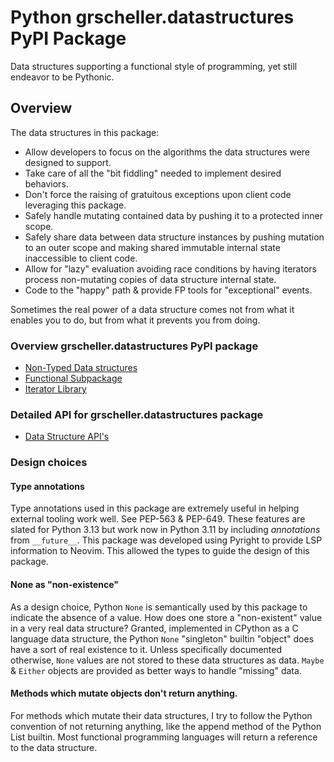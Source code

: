 # Python grscheller.datastructures PyPI Package

Data structures supporting a functional style of programming, yet still
endeavor to be Pythonic.

## Overview

The data structures in this package:

* Allow developers to focus on the algorithms the data structures were
  designed to support.
* Take care of all the "bit fiddling" needed to implement desired
  behaviors.
* Don't force the raising of gratuitous exceptions upon client code
  leveraging this package.
* Safely handle mutating contained data by pushing it to a protected
  inner scope. 
* Safely share data between data structure instances by pushing mutation
  to an outer scope and making shared immutable internal state
  inaccessible to client code.
* Allow for "lazy" evaluation avoiding race conditions by having
  iterators process non-mutating copies of data structure internal
  state.
* Code to the "happy" path & provide FP tools for "exceptional" events.

Sometimes the real power of a data structure comes not from what it
enables you to do, but from what it prevents you from doing.

### Overview grscheller.datastructures PyPI package

* [Non-Typed Data structures](README.d/NonTypedDatastructures.md)
* [Functional Subpackage](README.d/FunctionalSubpackage.md)
* [Iterator Library](README.d/IteratorLibraryModule.md)

### Detailed API for grscheller.datastructures package

* [Data Structure API's](https://grscheller.github.io/datastructures/documentation.html)

### Design choices

#### Type annotations

Type annotations used in this package are extremely useful in helping
external tooling work well. See PEP-563 & PEP-649. These features are
slated for Python 3.13 but work now in Python 3.11 by including
*annotations* from `__future__`. This package was developed using
Pyright to provide LSP information to Neovim. This allowed the types
to guide the design of this package.

#### None as "non-existence"

As a design choice, Python `None` is semantically used by this package
to indicate the absence of a value. How does one store a "non-existent"
value in a very real data structure? Granted, implemented in CPython as
a C language data structure, the Python `None` "singleton" builtin
"object" does have a sort of real existence to it. Unless specifically
documented otherwise, `None` values are not stored to these data
structures as data. `Maybe` & `Either` objects are provided as better
ways to handle "missing" data.

#### Methods which mutate objects don't return anything.

For methods which mutate their data structures, I try to follow the
Python convention of not returning anything, like the append method of
the Python List builtin. Most functional programming languages will
return a reference to the data structure.
